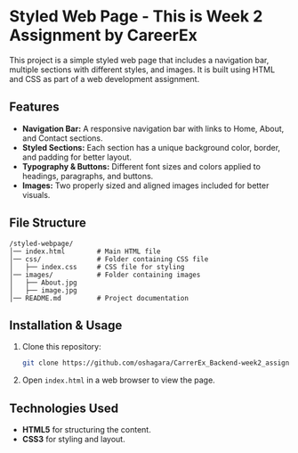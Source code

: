 # Styled Web Page - This is Week 2 Assignment by CareerEx

This project is a simple styled web page that includes a navigation bar, multiple sections with different styles, and images. It is built using HTML and CSS as part of a web development assignment.

## Features
- **Navigation Bar:** A responsive navigation bar with links to Home, About, and Contact sections.
- **Styled Sections:** Each section has a unique background color, border, and padding for better layout.
- **Typography & Buttons:** Different font sizes and colors applied to headings, paragraphs, and buttons.
- **Images:** Two properly sized and aligned images included for better visuals.

## File Structure
```
/styled-webpage/
│── index.html        # Main HTML file
│── css/              # Folder containing CSS file
│   ├── index.css     # CSS file for styling
│── images/           # Folder containing images
│   ├── About.jpg
│   ├── image.jpg
│── README.md         # Project documentation
```

## Installation & Usage
1. Clone this repository:
   ```bash
   git clone https://github.com/oshagara/CarrerEx_Backend-week2_assignment.git
   ```
2. Open `index.html` in a web browser to view the page.

## Technologies Used
- **HTML5** for structuring the content.
- **CSS3** for styling and layout.
